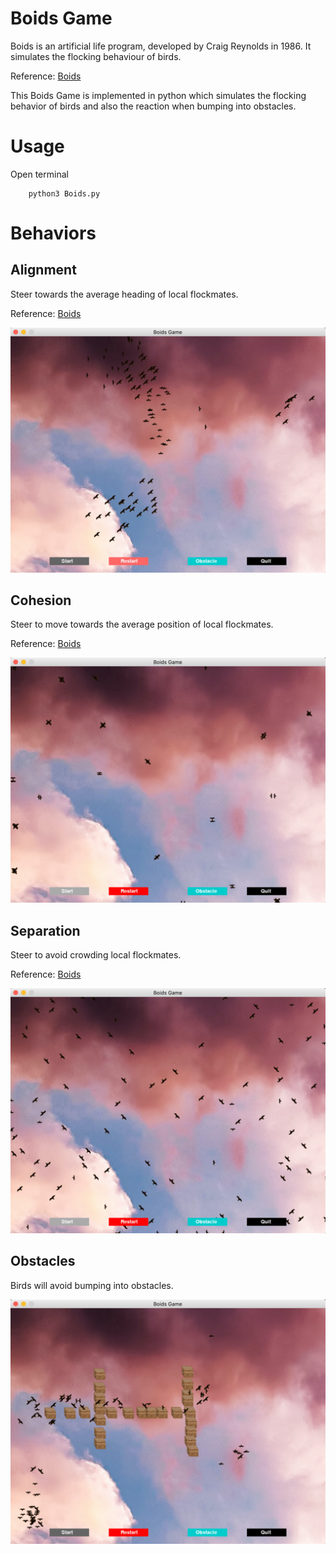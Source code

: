 # Boids Game

Boids is an artificial life program, developed by Craig Reynolds in 1986. 
It simulates the flocking behaviour of birds.

Reference:  [Boids](https://en.wikipedia.org/wiki/Boids)

This Boids Game is implemented in python which simulates the flocking behavior of birds and also the reaction when bumping into obstacles.

# Usage

Open terminal

        python3 Boids.py
        
# Behaviors

## Alignment
Steer towards the average heading of local flockmates.

Reference:  [Boids](https://en.wikipedia.org/wiki/Boids)

![alt text](results/alignment.png)

## Cohesion
Steer to move towards the average position of local flockmates.

Reference:  [Boids](https://en.wikipedia.org/wiki/Boids)

![alt text](results/cohension.png)

## Separation
Steer to avoid crowding local flockmates.

Reference:  [Boids](https://en.wikipedia.org/wiki/Boids)

![alt text](results/separation.png)

## Obstacles
Birds will avoid bumping into obstacles.

![alt text](results/obstacle.png)

